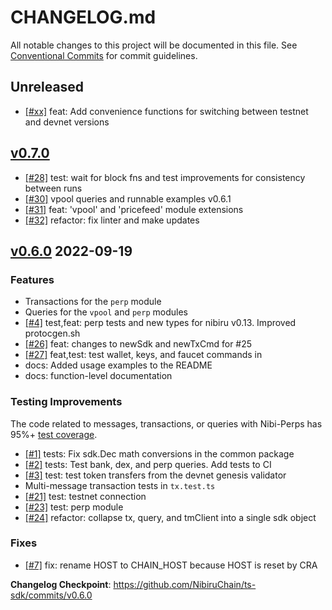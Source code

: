 # CHANGELOG.md

All notable changes to this project will be documented in this file.
See [Conventional Commits](https://conventionalcommits.org) for commit guidelines.

## Unreleased

* [[#xx]](https://github.com/NibiruChain/ts-sdk/pull/xx) feat: Add convenience functions for switching between testnet and devnet versions 

## [v0.7.0](https://github.com/NibiruChain/ts-sdk/compare/v0.7.0-alpha.2...HEAD)

* [[#28]](https://github.com/NibiruChain/ts-sdk/pull/28) test: wait for block fns and test improvements for consistency between runs
* [[#30]](https://github.com/NibiruChain/ts-sdk/pull/30) vpool queries and runnable examples v0.6.1
* [[#31]](https://github.com/NibiruChain/ts-sdk/pull/31) feat: 'vpool' and 'pricefeed' module extensions
* [[#32]](https://github.com/NibiruChain/ts-sdk/pull/32) refactor: fix linter and make updates

## [v0.6.0](https://github.com/NibiruChain/py-sdk/releases/tag/v0.6.0) 2022-09-19

### Features

* Transactions for the `perp` module
* Queries for the `vpool` and `perp` modules
* [[#4]](https://github.com/NibiruChain/ts-sdk/pull/4) test,feat: perp tests and new types for nibiru v0.13. Improved protocgen.sh 
* [[#26]](https://github.com/NibiruChain/ts-sdk/pull/26) feat: changes to newSdk and newTxCmd for #25 
* [[#27]](https://github.com/NibiruChain/ts-sdk/pull/27) feat,test: test wallet, keys,  and faucet commands in 
* docs: Added usage examples to the README
* docs: function-level documentation

### Testing Improvements

The code related to messages, transactions, or queries with Nibi-Perps has 95%+ [test coverage](https://github.com/NibiruChain/ts-sdk/actions/runs/3085927495/jobs/4989760331). 

* [[#1]](https://github.com/NibiruChain/ts-sdk/pull/1) tests: Fix sdk.Dec math conversions in the common package
* [[#2]](https://github.com/NibiruChain/ts-sdk/pull/2) tests: Test bank, dex, and perp queries. Add tests to CI
* [[#3]](https://github.com/NibiruChain/ts-sdk/pull/3) test: test token transfers from the devnet genesis validator
* Multi-message transaction tests in `tx.test.ts`
* [[#21]](https://github.com/NibiruChain/ts-sdk/pull/21) test: testnet connection
* [[#23]](https://github.com/NibiruChain/ts-sdk/pull/23) test: perp module
* [[#24]](https://github.com/NibiruChain/ts-sdk/pull/24) refactor: collapse tx, query, and tmClient into a single sdk object

### Fixes

* [[#7]](https://github.com/NibiruChain/ts-sdk/pull/7) fix: rename HOST to CHAIN_HOST because HOST is reset by CRA 

**Changelog Checkpoint**: https://github.com/NibiruChain/ts-sdk/commits/v0.6.0
